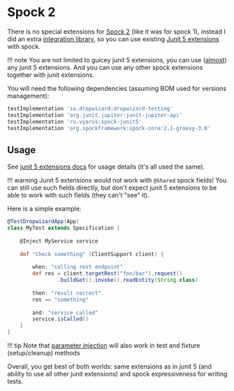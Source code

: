 # Spock 2

There is no special extensions for [Spock 2](http://spockframework.org) (like it was for spock 1),
instead I did an extra [integration library](https://github.com/xvik/spock-junit5),
so you can use existing [Junit 5 extensions](junit5.md) with spock.

!!! note
    You are not limited to guicey junit 5 extensions, you can use ([almost](https://github.com/xvik/spock-junit5#what-is-supported)) any junit 5 extensions.
    And you can use any other spock extensions together with junit extensions.

You will need the following dependencies (assuming BOM used for versions management):

```groovy
testImplementation 'io.dropwizard:dropwizard-testing'
testImplementation 'org.junit.jupiter:junit-jupiter-api'
testImplementation 'ru.vyarus:spock-junit5'
testImplementation 'org.spockframework:spock-core:2.1-groovy-3.0'
```

## Usage

See [junit 5 extensions docs](junit5.md) for usage details (it's all used the same).

!!! warning
    Junit 5 extensions would not work with `@Shared` spock fields! You can still use
    such fields directly, but don't expect junit 5 extensions to be able to work with such fields (they can't "see" it).

Here is a simple example:

```groovy
@TestDropwizardApp(App)
class MyTest extends Specification {
    
    @Inject MyService service
    
    def "Check something" (ClientSupport client) {
        
        when: "calling rest endpoint"
        def res = client.targetRest("foo/bar").request()
                .buildGet().invoke().readEntity(String.class)
        
        then: "result correct"
        res == "something"
        
        and: "service called"
        service.isCalled()
    }
}
```

!!! tip
    Note that [parameter injection](junit5.md#parameter-injection) will also work in test and fixture (setup/cleanup) methods

Overall, you get best of both worlds: same extensions as in junit 5 (and ability to use all other junit extensions)
and spock expressiveness for writing tests.